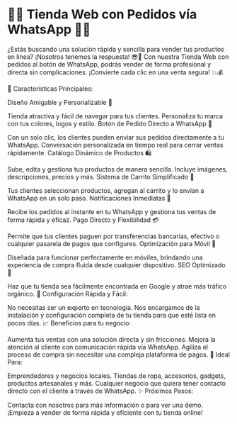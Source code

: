 # 🛒✨ Tienda Web con Pedidos vía WhatsApp 📲🔥

¿Estás buscando una solución rápida y sencilla para vender tus productos en línea? ¡Nosotros tenemos la respuesta! 😎🚀 Con nuestra Tienda Web con pedidos al botón de WhatsApp, podrás vender de forma profesional y directa sin complicaciones. ¡Convierte cada clic en una venta segura! 💥💰

🔑 Características Principales:

Diseño Amigable y Personalizable 🎨

Tienda atractiva y fácil de navegar para tus clientes.
Personaliza tu marca con tus colores, logos y estilo.
Botón de Pedido Directo a WhatsApp 📲

Con un solo clic, los clientes pueden enviar sus pedidos directamente a tu WhatsApp.
Conversación personalizada en tiempo real para cerrar ventas rápidamente.
Catálogo Dinámico de Productos 🛍️

Sube, edita y gestiona tus productos de manera sencilla.
Incluye imágenes, descripciones, precios y más.
Sistema de Carrito Simplificado 🛒

Tus clientes seleccionan productos, agregan al carrito y lo envían a WhatsApp en un solo paso.
Notificaciones Inmediatas 🔔

Recibe los pedidos al instante en tu WhatsApp y gestiona tus ventas de forma rápida y eficaz.
Pago Directo y Flexibilidad 💳

Permite que tus clientes paguen por transferencias bancarias, efectivo o cualquier pasarela de pagos que configures.
Optimización para Móvil 📱

Diseñada para funcionar perfectamente en móviles, brindando una experiencia de compra fluida desde cualquier dispositivo.
SEO Optimizado 🚀

Haz que tu tienda sea fácilmente encontrada en Google y atrae más tráfico orgánico.
🔧 Configuración Rápida y Fácil:

No necesitas ser un experto en tecnología. Nos encargamos de la instalación y configuración completa de tu tienda para que esté lista en pocos días.
📈 Beneficios para tu negocio:

Aumenta tus ventas con una solución directa y sin fricciones.
Mejora la atención al cliente con comunicación rápida vía WhatsApp.
Agiliza el proceso de compra sin necesitar una compleja plataforma de pagos.
🎯 Ideal Para:

Emprendedores y negocios locales.
Tiendas de ropa, accesorios, gadgets, productos artesanales y más.
Cualquier negocio que quiera tener contacto directo con el cliente a través de WhatsApp.
✨ Próximos Pasos:

Contacta con nosotros para más información o para ver una demo.
¡Empieza a vender de forma rápida y eficiente con tu tienda online!
